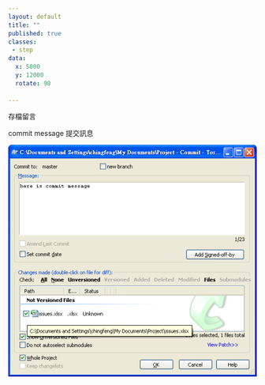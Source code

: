 ```yaml
---
layout: default
title: ""
published: true
classes:
 - step
data:
  x: 5000
  y: 12000
  rotate: 90

---
```


存檔留言

commit message 提交訊息

![git-commit](commit-message.png)

